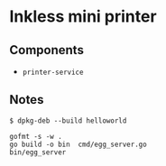 # Inkless mini printer

## Components

- `printer-service` 


## Notes

```shell
$ dpkg-deb --build helloworld

gofmt -s -w .
go build -o bin  cmd/egg_server.go 
bin/egg_server

```
